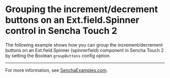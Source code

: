 # Grouping the increment/decrement buttons on an Ext.field.Spinner control in Sencha Touch 2 #

The following example shows how you can group the increment/decrement buttons on an Ext.field.Spinner (spinnerfield) component in Sencha Touch 2 by setting the Boolean `groupButtons` config option.

---

For more information, see [SenchaExamples.com](http://senchaexamples.com/2012/03/14/grouping-the-incrementdecrement-buttons-on-an-ext-field-spinner-control-in-sencha-touch-2/).
